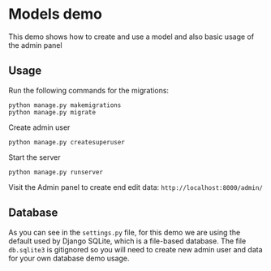 # Models demo

This demo shows how to create and use a model and also basic usage of the admin panel

## Usage

Run the following commands for the migrations:

```
python manage.py makemigrations 
python manage.py migrate  
```

Create admin user

```
python manage.py createsuperuser
```


Start the server

```
python manage.py runserver
```


Visit the Admin panel to create end edit data: `http://localhost:8000/admin/`

## Database

As you can see in the `settings.py` file, for this demo we are using the default used by Django SQLite, 
which is a file-based database. The file `db.sqlite3` is gitignored so you will need to create new admin user and data for your own database demo usage.